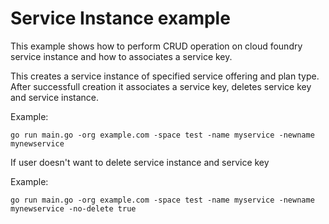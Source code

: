 # Service Instance example

This example shows how to perform CRUD operation on cloud foundry service instance and how to associates a service key.

This creates a service instance of specified service offering and plan type. After successfull creation it associates a service key, deletes service key and service instance.

Example: 

```
go run main.go -org example.com -space test -name myservice -newname mynewservice
```
 
If user doesn't want to delete service instance and service key

Example:

```
go run main.go -org example.com -space test -name myservice -newname mynewservice -no-delete true
```



